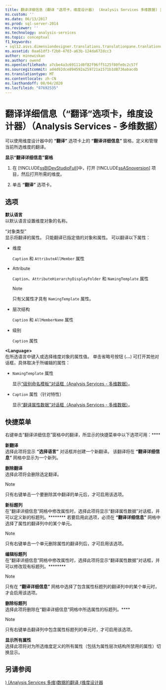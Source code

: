 ```yaml
---
title: 翻译详细信息 (翻译 "选项卡，维度设计器)  (Analysis Services 多维数据) |Microsoft Docs
ms.custom: ''
ms.date: 06/13/2017
ms.prod: sql-server-2014
ms.reviewer: ''
ms.technology: analysis-services
ms.topic: conceptual
f1_keywords:
- sql12.asvs.dimensiondesigner.translations.translationpane.tranlationdetails.f1
ms.assetid: 0aa61df3-f2b0-4703-a63b-124da672dcc3
author: minewiskan
ms.author: owend
ms.openlocfilehash: a7cbe4a3c69111d0f82f96ff5125f80fe0c2c57f
ms.sourcegitcommit: ad4d92dce894592a259721a1571b1d8736abacdb
ms.translationtype: MT
ms.contentlocale: zh-CN
ms.lasthandoff: 08/04/2020
ms.locfileid: "87692535"
---
```

# <a name="translation-details-translations-tab-dimension-designer-analysis-services---multidimensional-data"></a>翻译详细信息（“翻译”选项卡，维度设计器）（Analysis Services - 多维数据）
  可以使用维度设计器中的 **“翻译”** 选项卡上的 **“翻译详细信息”** 窗格，定义和管理当前所选维度的翻译。  
  
 **显示“翻译详细信息”窗格**  
  
1.  在 [!INCLUDE[ssBIDevStudioFull](../includes/ssbidevstudiofull-md.md)]中，打开 [!INCLUDE[ssASnoversion](../includes/ssasnoversion-md.md)] 项目，然后打开所需的维度。  
  
2.  单击 **“翻译”** 选项卡。  
  
## <a name="options"></a>选项  
 **默认语言**  
 以默认语言设置维度对象的名称。  
  
 “对象类型”  
 显示将翻译的属性。 只能翻译已指定值的对象和属性。 可以翻译以下属性：  
  
-   维度  
  
     `Caption` 和 `AttributeAllMember` 属性  
  
-   Attribute  
  
     `Caption`、`AttributeHierarchyDisplayFolder` 和 `NamingTemplate` 属性  
  
    > [!NOTE]  
    >  只有父属性才具有 `NamingTemplate` 属性。  
  
-   层次结构  
  
     `Caption` 和 `AllMemberName` 属性  
  
-   级别  
  
     `Caption` 属性  
  
 **\<Language>**  
 在所选语言中键入或选择维度对象的属性值。 单击省略号按钮 (**...**) 可打开其他对话框，具体取决于所编辑的属性：  
  
-   `NamingTemplate` 属性  
  
     显示[“级别命名模板”对话框（Analysis Services - 多维数据）](level-naming-template-dialog-box-analysis-services-multidimensional-data.md)。  
  
-   `Caption` 属性（针对特性）  
  
     显示[“翻译属性数据”对话框（Analysis Services - 多维数据）](attribute-data-translation-dialog-box-analysis-services-multidimensional-data.md)。  
  
## <a name="shortcut-menu"></a>快捷菜单  
 右键单击“翻译详细信息”窗格中的翻译，所显示的快捷菜单中以下选项可用：****  
  
 **新翻译**  
 选择此项将显示 **“选择语言”** 对话框并创建一个新翻译。 该翻译将在 **“翻译详细信息”** 网格中显示为一个新列。  
  
 **删除翻译**  
 选择此项将会删除选定翻译。  
  
> [!NOTE]  
>  只有右键单击一个要删除其中翻译的单元后，才可启用该选项。  
  
 **新标题列**  
 在“翻译详细信息”网格中修改属性时，选择此项将显示“翻译属性数据”对话框，并可以定义新的标题列。******** 若要启用此选项，必须在 **“翻译详细信息”** 网格中选择了属性的翻译列中的某个单元。  
  
> [!NOTE]  
>  只有右键单击一个单元删除属性的翻译列后，才可启用该选项。  
  
 **编辑标题列**  
 在“翻译详细信息”网格中修改属性时，选择此项将显示“翻译属性数据”对话框，并可以修改现有标题列。********  
  
> [!NOTE]  
>   只有在 **“翻译详细信息”** 网格中选择了包含属性标题列的翻译列中的某个单元时，才会启用该选项。  
  
 **删除标题列**  
 选择此项将删除在“翻译详细信息”网格中所选属性的标题列。****  
  
> [!NOTE]  
>  只有右键单击翻译列中包含属性标题列的单元时，才可启用该选项。  
  
 **显示所有属性**  
 选择此项将对为所选维度定义的所有属性（包括为属性层次结构所禁用的属性）切换显示。  
  
## <a name="see-also"></a>另请参阅  
 [&#41; &#40;Analysis Services 多维&#41;数据的翻译 &#40;维度设计器](translations-dimension-designer-analysis-services-multidimensional-data.md)  
  
  

